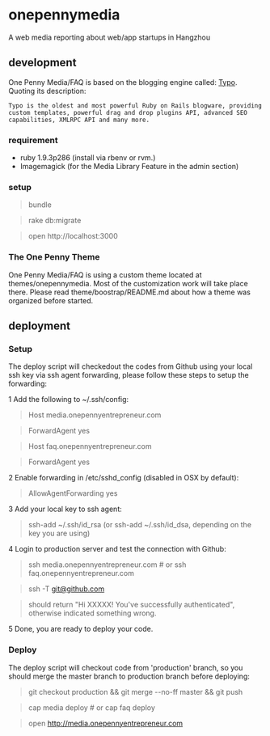 onepennymedia
=============

A web media reporting about web/app startups in Hangzhou

## development

One Penny Media/FAQ is based on the blogging engine called: [Typo](https://github.com/fdv/typo). Quoting its description:

    Typo is the oldest and most powerful Ruby on Rails blogware, providing custom templates, powerful drag and drop plugins API, advanced SEO capabilities, XMLRPC API and many more.

### requirement

* ruby 1.9.3p286 (install via rbenv or rvm.)
* Imagemagick (for the Media Library Feature in the admin section)

### setup

> bundle

> rake db:migrate

> open http://localhost:3000

### The One Penny Theme

One Penny Media/FAQ is using a custom theme located at themes/onepennymedia. Most of the customization work will take place there.
Please read theme/boostrap/README.md about how a theme was organized before started.

## deployment

### Setup

The deploy script will checkedout the codes from Github using your local ssh key via ssh agent forwarding, please follow these steps to setup the forwarding:

1 Add the following to ~/.ssh/config:

> Host media.onepennyentrepreneur.com

> ForwardAgent yes

> Host faq.onepennyentrepreneur.com

> ForwardAgent yes

2 Enable forwarding in /etc/sshd_config (disabled in OSX by default):

> AllowAgentForwarding yes

3 Add your local key to ssh agent:

> ssh-add ~/.ssh/id_rsa (or ssh-add ~/.ssh/id_dsa, depending on the key you are using)

4 Login to production server and test the connection with Github:

> ssh media.onepennyentrepreneur.com # or ssh faq.onepennyentrepreneur.com

> ssh -T git@github.com

> should return "Hi XXXXX! You've successfully authenticated", otherwise indicated something wrong.

5 Done, you are ready to deploy your code.

### Deploy

The deploy script will checkout code from 'production' branch, so you should merge the master branch to production branch before deploying:

> git checkout production && git merge --no-ff master && git push

> cap media deploy # or cap faq deploy

> open http://media.onepennyentrepreneur.com
